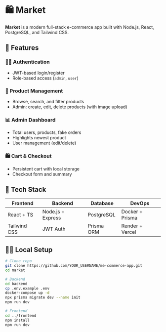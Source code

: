 # 🛍️ Market

**Market** is a modern full-stack e-commerce app built with Node.js, React, PostgreSQL, and Tailwind CSS.

## 🚀 Features

### 🧑‍💼 Authentication
- JWT-based login/register
- Role-based access (`admin`, `user`)

### 🛒 Product Management
- Browse, search, and filter products
- Admin: create, edit, delete products (with image upload)

### 📊 Admin Dashboard
- Total users, products, fake orders
- Highlights newest product
- User management (edit/delete)

### 🛍️ Cart & Checkout
- Persistent cart with local storage
- Checkout form and summary

## 🧰 Tech Stack

| Frontend       | Backend        | Database   | DevOps        |
|----------------|----------------|------------|---------------|
| React + TS     | Node.js + Express | PostgreSQL | Docker + Prisma |
| Tailwind CSS   | JWT Auth       | Prisma ORM | Render + Vercel |

## 🧑‍💻 Local Setup

```bash
# Clone repo
git clone https://github.com/YOUR_USERNAME/me-commerce-app.git
cd market

# Backend
cd backend
cp .env.example .env
docker-compose up -d
npx prisma migrate dev --name init
npm run dev

# Frontend
cd ../frontend
npm install
npm run dev
